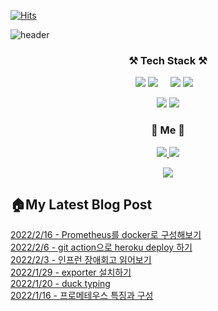 [![Hits](https://hits.seeyoufarm.com/api/count/incr/badge.svg?url=https%3A%2F%2Fgithub.com%2Fswhan9404&count_bg=%2379C83D&title_bg=%23555555&icon=&icon_color=%23E7E7E7&title=hits&edge_flat=false)](https://hits.seeyoufarm.com)           

![header](https://capsule-render.vercel.app/api?type=waving&color=gradient&section=header&text=%20몰입하는개발자,한승운입니다👋%20&height=250&fontSize=50&animation=twinkling)


<h3 align="center">⚒️ Tech Stack ⚒️</h3>
<p align="center">
  <img src="https://img.shields.io/badge/Java-palegoldenrod?style=flat-square&logo=Java&logoColor=red"/>
  <img src="https://img.shields.io/badge/Spring-white?style=flat-square&logo=Spring&logoColor=white&color=6DB33F"/> &nbsp &nbsp 
  
  <img src="https://img.shields.io/badge/Python-3766AB?style=flat-square&logo=Python&logoColor=white"/>
  <img src="https://img.shields.io/badge/Django-092E20?style=flat-square&logo=Django&logoColor=white"/>&nbsp &nbsp 
</p>  
<p align="center">
  <img src="https://img.shields.io/badge/Javascript-ffb13b?style=flat-square&logo=javascript&logoColor=white"/>
  <img src="https://img.shields.io/badge/Vue.js-4FC08D?style=flat-square&logo=Vue.js&logoColor=white"/>
  
</p>


<h3 align="center"> 🍒 Me 🍒 </h3>
<p align="center">
  <a href="https://velog.io/@swhan9404/series">
    <img src="https://img.shields.io/badge/Tech%20Blog-11B48A?style=flat-square&logo=Vimeo&logoColor=white&link=https://velog.io/@swhan9404/series"/>
  </a>
<!--   <a href="https://www.notion.so/419b1896ac1f46c28e7b2f78a33e3d9b">
    <img src="https://img.shields.io/badge/%ED%8F%AC%ED%8A%B8%ED%8F%B4%EB%A6%AC%EC%98%A4-000000?style=flat-square&logo=Notion&logoColor=white&link=https://www.notion.so/419b1896ac1f46c28e7b2f78a33e3d9b"/>
  </a> -->
  <a href="mailto:gardener9404@gmail.com">
    <img src="https://img.shields.io/badge/Gmail-d14836?style=flat-square&logo=Gmail&logoColor=white&link=gardener9404@gmail.com"/>
  </a>

</p>



<!--
[![Top Langs](https://github-readme-stats.vercel.app/api/top-langs/?username=swhan9404&layout=compact&theme=dracula)](https://github.com/metleeha)
[![Anurag's GitHub stats](https://github-readme-stats.vercel.app/api?username=swhan9404)](https://github.com/anuraghazra/github-readme-stats)
[![Solved.ac
프로필](http://mazassumnida.wtf/api/v2/generate_badge?boj=swhan9404)](https://solved.ac/swhan9404)
-->
<p align="center">
  <a href="https://github.com/devxb/CommitCombo/">
    <img src="http://commitcombo.com/get?user=swhan9404&theme=DeepOcean-mini"/>
  </a>
</p>


<h2>🏠My Latest Blog Post</h2>
<a href='https://velog.io/@swhan9404/Prometheus%EB%A5%BC-docker%EB%A1%9C-%EA%B5%AC%EC%84%B1%ED%95%B4%EB%B3%B4%EA%B8%B0'>2022/2/16 - Prometheus를 docker로 구성해보기</a><br><a href='https://velog.io/@swhan9404/git-action%EC%9C%BC%EB%A1%9C-heroku-deploy-%ED%95%98%EA%B8%B0'>2022/2/6 - git action으로 heroku deploy 하기</a><br><a href='https://velog.io/@swhan9404/%EC%9D%B8%ED%94%84%EB%9F%B0-%EC%9E%A5%EC%95%A0%ED%9A%8C%EA%B3%A0-%EC%9D%BD%EC%96%B4%EB%B3%B4%EA%B8%B0'>2022/2/3 - 인프런 장애회고 읽어보기</a><br><a href='https://velog.io/@swhan9404/exporter-%EC%84%A4%EC%B9%98%ED%95%98%EA%B8%B0'>2022/1/29 - exporter 설치하기</a><br><a href='https://velog.io/@swhan9404/duck-typing'>2022/1/20 - duck typing</a><br><a href='https://velog.io/@swhan9404/%ED%94%84%EB%A1%9C%EB%A9%94%ED%85%8C%EC%9A%B0%EC%8A%A4-%ED%8A%B9%EC%A7%95%EA%B3%BC-%EA%B5%AC%EC%84%B1'>2022/1/16 - 프로메테우스 특징과 구성</a><br>